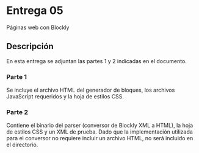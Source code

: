 # Entrega 05
Páginas web con Blockly

## Descripción
En esta entrega se adjuntan las partes 1 y 2 indicadas en el documento.

### Parte 1

Se incluye el archivo HTML del generador de bloques, los archivos JavaScript requeridos y la hoja de estilos CSS.

### Parte 2

Contiene el binario del parser (conversor de Blockly XML a HTML), la hoja de estilos CSS y un XML de prueba.
Dado que la implementación utilizada para el conversor no requiere incluir un archivo HTML, no será incluido en el directorio.
